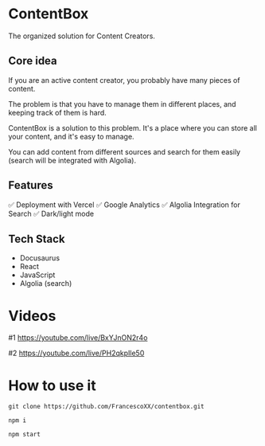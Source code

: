 # ContentBox

The organized solution for Content Creators.

## Core idea

If you are an active content creator, you probably have many pieces of content. 

The problem is that you have to manage them in different places, and keeping track of them is hard. 

ContentBox is a solution to this problem. It's a place where you can store all your content, and it's easy to manage.

You can add content from different sources and search for them easily (search will be integrated with Algolia).

## Features

✅ Deployment with Vercel
✅ Google Analytics
✅ Algolia Integration for Search
✅ Dark/light mode

## Tech Stack

- Docusaurus
- React
- JavaScript
- Algolia (search)

# Videos

#1 https://youtube.com/live/BxYJnON2r4o

#2 https://youtube.com/live/PH2qkpIle50


# How to use it

```
git clone https://github.com/FrancescoXX/contentbox.git
```

```
npm i
```

```
npm start
```
